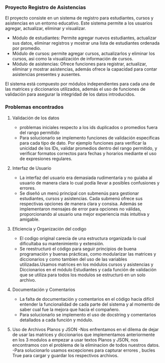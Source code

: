 ### Proyecto Registro de Asistencias

El proyecto consiste en un sistema de registro para estudiantes, cursos y asistencias en un entorno educativo. Este sistema permite a los usuarios agregar, actualizar, eliminar y visualizar.

- Módulo de estudiantes: Permite agregar nuevos estudiantes, actualizar sus datos, eliminar registros y mostrar una lista de estudiantes ordenada por promedio.
- Módulo de cursos: permite agregar cursos, actualizarlos y eliminar los cursos, asi como la visualización de información de cursos.
- Módulo de asistencias: Ofrece funciones para registrar, actualizar, eliminar y mostrar asistencias, además ofrece la capacidad para contar asistencias presentes y ausentes.

El sistema está compuesto por módulos independientes para cada una de las matrices y diccionarios utilizados, además el uso de funciones de validación para asegurar la integridad de los datos introducidos.

### Problemas encontrados
1. Validación de los datos
   - problemas iniciales respecto a los ids duplicados o promedios fuera del rango permitido
   - Para solucionarlo se implemento funciones de validación especificas para cada tipo de dato. Por ejemplo funciones para verificar la unicidad de los IDs, validar promedios dentro del rango permitido, y verificar formatos correctos para fechas y horarios mediante el uso de expresiones regulares.
2. Interfaz de Usuario
   - La interfaz del usuario era demasiada rudimentaria y no guiaba al usuario de manera clara lo cual podía llevar a posibles confusiones y errores.
   - Se diseñó un menú principal con submenús para gestionar estudiantes, cursos y asistencias. Cada submenú ofrece sus respectivas opciones de manera clara y consisa. Además se implementaron mensajes de error para opciones no válidas, proporcionando al usuario una mejor experiencia más intuitiva y amigable.

3. Eficiencia y Organización del codigo
   - El codigo original carecia de una estructura organizada lo cual dificultaba su mantenimiento y extensión.
   - Se reestructuró el código para seguir principios de buena programación y buenas prácticas, como modularizar las matrices y diccionarios y como tambien del uso de las variables utilizadas.Usamos matrices en los módulos cursos y asistencias y Diccionarios en el módulo Estudiantes y cada función de validación que se utiliza para todos los modulos se estructuró en un solo archivo.

4. Documentación y Comentarios
   - La falta de documentación y comentarios en el código hacía difícil entender la funcionalidad de cada parte del sistema y al momento de saber cual fue la mejora que hacia el compañero.
   - Para solucionarlo se implemento el uso de docstring y comentarios detallados a cada función y módulo.
5. Uso de Archivos Planos y JSON
   -Nos enfrentamos en el dilema de dejar de usar las matrices y diccionarios que implementamos anteriormente en los 3 modulos a empezar a usar textos Planos y JSON, nos encontramos con el problema de la eliminacion de todos nuestros datos.
   -Para solucionarlo usamos excepciones para capturar errores , bucles True para  cargar y guardar los respectivos archivos.
